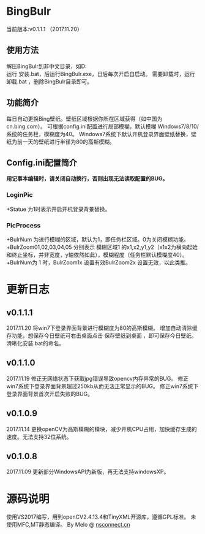 # BingBulr
当前版本:v0.1.1.1 （2017.11.20）
## 使用方法
解压BingBulr到非中文目录，如D:\
运行 安装.bat，后运行BingBulr.exe，日后每次开启自启动。
需要卸载时，运行 卸载.bat ，删除BingBulr目录即可。
## 功能简介
每日自动更换Bing壁纸。壁纸区域根据你所在区域获得（如中国为cn.bing.com）。
可根据config.ini配置进行局部模糊，默认模糊 Windows7/8/10/ 系统的任务栏，模糊度为40。
Windows7系统下默认开机登录界面壁纸替换，壁纸为前一天的壁纸进行半径为80的高斯模糊。
## Config.ini配置简介
__用记事本编辑时，请关闭自动换行，否则出现无法读取配置的BUG。__
### LoginPic ###
+Statue 为1时表示开启开机登录背景替换。
### PicProcess ###
+BulrNum 为进行模糊的区域，默认为1，即任务栏区域。0为关闭模糊功能。
+BulrZoom01,02,03,04,05 分别表示 模糊区域1 的x1,x2,y1,y2（x1x2为横向起始和终止坐标，并非宽度，y轴依然如此），模糊程度（任务栏默认模糊度40）。
+BulrNum为 1 时，BulrZoom1x 设置有效BulrZoom2x 设置无效，以此类推。



# 更新日志 #
## v0.1.1.1
2017.11.20
将win7下登录界面背景进行模糊度为80的高斯模糊。
增加自动清除缓存功能，想保存今日壁纸可右击桌面点击 保存壁纸到桌面 ，即可保存今日壁纸。
清晰化安装.bat的命名。

## v0.1.1.0 
2017.11.19
修正无网络状态下获取jpg错误导致opencv内存异常的BUG。
修正win7系统下登录界面背景超过250kb从而无法正常显示的BUG。
修正win7系统下登录界面背景首次开启失败的BUG。


## v0.1.0.9 
2017.11.14
更换openCV为高斯模糊的模块，减少开机CPU占用，加快缓存生成的速度。无法支持32位系统。

## v0.1.0.8 
2017.11.09
更新部分WindowsAPI为新版，再无法支持windowsXP。


# 源码说明
使用VS2017编写，用到openCV2.4.13.4和TinyXML开源库，遵循GPL标准。
未使用MFC,MT静态编译。
By Melo @ [nsconnect.cn](www.nsconnect.cn)
